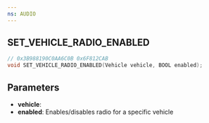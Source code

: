 ```yaml
---
ns: AUDIO
---
```

## SET_VEHICLE_RADIO_ENABLED

```c
// 0x3B988190C0AA6C0B 0x6F812CAB
void SET_VEHICLE_RADIO_ENABLED(Vehicle vehicle, BOOL enabled);
```

## Parameters
* **vehicle**:
* **enabled**: Enables/disables radio for a specific vehicle

